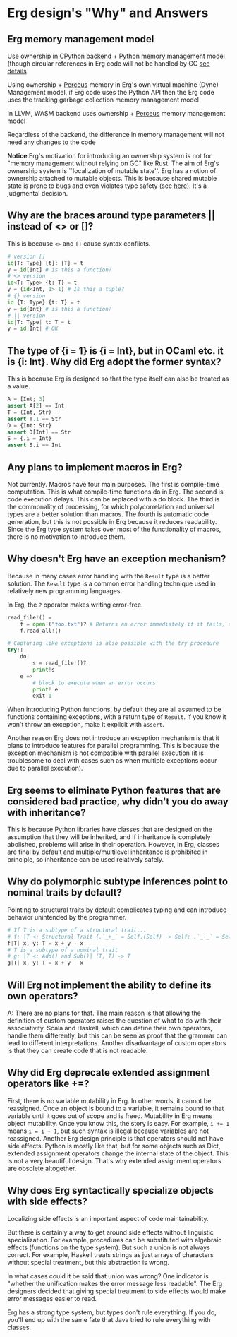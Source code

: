# Erg design's "Why" and Answers

## Erg memory management model

Use ownership in CPython backend + Python memory management model (though circular references in Erg code will not be handled by GC [see details](../syntax/18_ownership.md/#circular-references)

Using ownership + [Perceus](https://www.microsoft.com/en-us/research/uploads/prod/2020/11/perceus-tr-v1.pdf) memory in Erg's own virtual machine (Dyne) Management model, if Erg code uses the Python API then the Erg code uses the tracking garbage collection memory management model

In LLVM, WASM backend uses ownership + [Perceus](https://www.microsoft.com/en-us/research/uploads/prod/2020/11/perceus-tr-v1.pdf) memory management model

Regardless of the backend, the difference in memory management will not need any changes to the code

__Notice__:Erg's motivation for introducing an ownership system is not for "memory management without relying on GC" like Rust.
The aim of Erg's ownership system is ``localization of mutable state''. Erg has a notion of ownership attached to mutable objects.
This is because shared mutable state is prone to bugs and even violates type safety (see [here](../syntax/type/advanced/shared.md#SharedReference)). It's a judgmental decision.

## Why are the braces around type parameters || instead of <> or []?

This is because `<>` and `[]` cause syntax conflicts.

```python
# version []
id[T: Type] [t]: [T] = t
y = id[Int] # is this a function?
# <> version
id<T: Type> {t: T} = t
y = (id<Int, 1> 1) # Is this a tuple?
# {} version
id {T: Type} {t: T} = t
y = id{Int} # is this a function?
# || version
id|T: Type| t: T = t
y = id|Int| # OK
```

## The type of {i = 1} is {i = Int}, but in OCaml etc. it is {i: Int}. Why did Erg adopt the former syntax?

This is because Erg is designed so that the type itself can also be treated as a value.

```python
A = [Int; 3]
assert A[2] == Int
T = (Int, Str)
assert T.1 == Str
D = {Int: Str}
assert D[Int] == ​​Str
S = {.i = Int}
assert S.i == Int
```

## Any plans to implement macros in Erg?

Not currently. Macros have four main purposes. The first is compile-time computation. This is what compile-time functions do in Erg.
The second is code execution delays. This can be replaced with a do block. The third is the commonality of processing, for which polycorrelation and universal types are a better solution than macros. The fourth is automatic code generation, but this is not possible in Erg because it reduces readability.
Since the Erg type system takes over most of the functionality of macros, there is no motivation to introduce them.

## Why doesn't Erg have an exception mechanism?

Because in many cases error handling with the `Result` type is a better solution. The `Result` type is a common error handling technique used in relatively new programming languages.

In Erg, the `?` operator makes writing error-free.

```python
read_file!() =
    f = open!("foo.txt")? # Returns an error immediately if it fails, so f is of type File
    f.read_all!()

# Capturing like exceptions is also possible with the try procedure
try!:
    do!
        s = read_file!()?
        print!s
    e =>
        # block to execute when an error occurs
        print! e
        exit 1
```

When introducing Python functions, by default they are all assumed to be functions containing exceptions, with a return type of `Result`.
If you know it won't throw an exception, make it explicit with `assert`.

Another reason Erg does not introduce an exception mechanism is that it plans to introduce features for parallel programming.
This is because the exception mechanism is not compatible with parallel execution (it is troublesome to deal with cases such as when multiple exceptions occur due to parallel execution).

## Erg seems to eliminate Python features that are considered bad practice, why didn't you do away with inheritance?

This is because Python libraries have classes that are designed on the assumption that they will be inherited, and if inheritance is completely abolished, problems will arise in their operation.
However, in Erg, classes are final by default and multiple/multilevel inheritance is prohibited in principle, so inheritance can be used relatively safely.

## Why do polymorphic subtype inferences point to nominal traits by default?

Pointing to structural traits by default complicates typing and can introduce behavior unintended by the programmer.

```python
# If T is a subtype of a structural trait...
# f: |T <: Structural Trait {.`_+_` = Self.(Self) -> Self; .`_-_` = Self.(Self) -> Self}| (T, T) -> T.
f|T| x, y: T = x + y - x
# T is a subtype of a nominal trait
# g: |T <: Add() and Sub()| (T, T) -> T
g|T| x, y: T = x + y - x
```

## Will Erg not implement the ability to define its own operators?

A: There are no plans for that. The main reason is that allowing the definition of custom operators raises the question of what to do with their associativity. Scala and Haskell, which can define their own operators, handle them differently, but this can be seen as proof that the grammar can lead to different interpretations. Another disadvantage of custom operators is that they can create code that is not readable.

## Why did Erg deprecate extended assignment operators like +=?

First, there is no variable mutability in Erg. In other words, it cannot be reassigned. Once an object is bound to a variable, it remains bound to that variable until it goes out of scope and is freed. Mutability in Erg means object mutability. Once you know this, the story is easy. For example, `i += 1` means `i = i + 1`, but such syntax is illegal because variables are not reassigned. Another Erg design principle is that operators should not have side effects. Python is mostly like that, but for some objects such as Dict, extended assignment operators change the internal state of the object. This is not a very beautiful design.
That's why extended assignment operators are obsolete altogether.

## Why does Erg syntactically specialize objects with side effects?

Localizing side effects is an important aspect of code maintainability.

But there is certainly a way to get around side effects without linguistic specialization. For example, procedures can be substituted with algebraic effects (functions on the type system).
But such a union is not always correct. For example, Haskell treats strings as just arrays of characters without special treatment, but this abstraction is wrong.

In what cases could it be said that union was wrong? One indicator is "whether the unification makes the error message less readable".
The Erg designers decided that giving special treatment to side effects would make error messages easier to read.

Erg has a strong type system, but types don't rule everything.
If you do, you'll end up with the same fate that Java tried to rule everything with classes.
